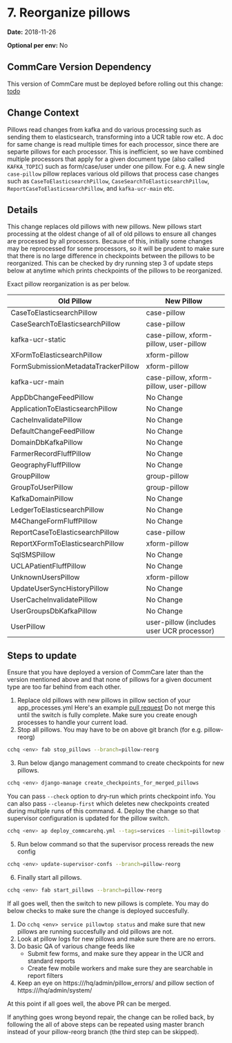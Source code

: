 # 7. Reorganize pillows

**Date:** 2018-11-26

**Optional per env:** No

## CommCare Version Dependency
This version of CommCare must be deployed before rolling out this change:
[todo](https://github.com/dimagi/commcare-hq/commit/todo)


## Change Context
Pillows read changes from kafka and do various processing such as sending them to
elasticsearch, transforming into a UCR table row etc. A doc for same change is read
multiple times for each processor, since there are separte pillows for each processor.
This is inefficient, so we have combined multiple processors that apply for a
given document type (also called `KAFKA_TOPIC`) such as form/case/user under
one pillow. For e.g. A new single `case-pillow` pillow replaces
various old pillows that process case changes such as `CaseToElasticsearchPillow`,
`CaseSearchToElasticsearchPillow`, `ReportCaseToElasticsearchPillow`,
and `kafka-ucr-main` etc. 

## Details
This change replaces old pillows with new pillows. New pillows start
processing at the oldest change of all of old pillows to ensure all changes
are processed by all processors. Because of this, initially some changes may be 
reprocessed for some processors, so it will be prudent to make sure that there is
no large difference in checkpoints between the pillows to be reorganized.
This can be checked by dry running step 3 of update steps below at anytime which
prints checkpoints of the pillows to be reorganized.

Exact pillow reorganization is as per below.

Old Pillow | New Pillow
-- | --
CaseToElasticsearchPillow | case-pillow
CaseSearchToElasticsearchPillow | case-pillow
kafka-ucr-static | case-pillow, xform-pillow, user-pillow
XFormToElasticsearchPillow | xform-pillow
FormSubmissionMetadataTrackerPillow | xform-pillow
kafka-ucr-main | case-pillow, xform-pillow, user-pillow
AppDbChangeFeedPillow | No Change
ApplicationToElasticsearchPillow | No Change
CacheInvalidatePillow | No Change
DefaultChangeFeedPillow | No Change
DomainDbKafkaPillow | No Change
FarmerRecordFluffPillow | No Change
GeographyFluffPillow | No Change
GroupPillow | group-pillow
GroupToUserPillow | group-pillow
KafkaDomainPillow | No Change
LedgerToElasticsearchPillow | No Change
M4ChangeFormFluffPillow | No Change
ReportCaseToElasticsearchPillow | case-pillow
ReportXFormToElasticsearchPillow | xform-pillow
SqlSMSPillow | No Change
UCLAPatientFluffPillow | No Change
UnknownUsersPillow | xform-pillow
UpdateUserSyncHistoryPillow | No Change
UserCacheInvalidatePillow | No Change
UserGroupsDbKafkaPillow | No Change
UserPillow | user-pillow  (includes user UCR processor)

## Steps to update
Ensure that you have deployed a version of CommCare later than the version mentioned above
and that none of pillows for a given document type are too far behind from each other.

1. Replace old pillows with new pillows in pillow section of your app_processes.yml
   Here's an example [pull request](https://github.com/dimagi/commcare-cloud/pull/2415)
   Do not merge this until the switch is fully complete. Make sure you create enough
   processes to handle your current load.
2. Stop all pillows. You may have to be on above git branch (for e.g. pillow-reorg)
```bash   
cchq <env> fab stop_pillows --branch=pillow-reorg
```
3. Run below django management command to create checkpoints for new pillows.
```bash   
cchq <env> django-manage create_checkpoints_for_merged_pillows
```
You can pass `--check` option to dry-run which prints checkpoint info.
You can also pass `--cleanup-first` which deletes new checkpoints created during
multiple runs of this command.
4. Deploy the change so that supervisor configuration is updated for the pillow switch.
```bash   
cchq <env> ap deploy_commcarehq.yml --tags=services --limit=pillowtop --branch=pillow-reorg
```
5. Run below command so that the supervisor process rereads the new config
```bash   
cchq <env> update-supervisor-confs --branch=pillow-reorg
```
6. Finally start all pillows.
```bash    
cchq <env> fab start_pillows --branch=pillow-reorg
```

If all goes well, then the switch to new pillows is complete.
You may do below checks to make sure the change is deployed succesfully.

1. Do `cchq <env> service pillowtop status` and make sure that new pillows are running succesfully and old pillows are not.
2. Look at pillow logs for new pillows and make sure there are no errors.
3. Do basic QA of various change feeds like
   - Submit few forms, and make sure they appear in the UCR and standard reports
   - Create few mobile workers and make sure they are searchable in report filters
4. Keep an eye on https://<your-domain>/hq/admin/pillow_errors/ and pillow section of
   https://<your-domain>/hq/admin/system/

At this point if all goes well, the above PR can be merged.

If anything goes wrong beyond repair, the change can be rolled back, by following
the all of above steps can be repeated using master branch instead of 
your pillow-reorg branch (the third step can be skipped).
